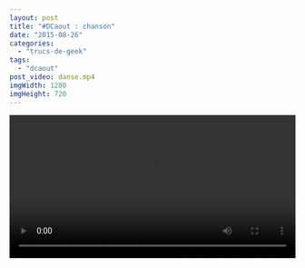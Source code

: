 ```yaml
---
layout: post
title: "#DCaout : chanson"
date: "2015-08-26"
categories: 
  - "trucs-de-geek"
tags: 
  - "dcaout"
post_video: danse.mp4
imgWidth: 1280
imgHeight: 720
---
```


<div class="center">
<video controls width="100%">
	<source src="/images/2015/08/danse.mp4" type="video/mp4">
</video>
</div>
